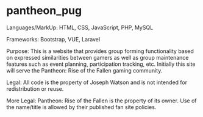 # pantheon_pug

Languages/MarkUp: HTML, CSS, JavaScript, PHP, MySQL 

Frameworks: Bootstrap, VUE, Laravel

Purpose: This is a website that provides group forming functionality based on expressed similarities between gamers as well as group maintenance features such as event planning, participation tracking, etc. Initially this site will serve the Pantheon: Rise of the Fallen gaming community.

Legal: All code is the property of Joseph Watson and is not intended for redistribution or reuse.

More Legal: Pantheon: Rise of the Fallen is the property of its owner. Use of the name/title is allowed by their published fan site policies.
